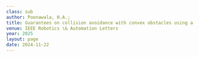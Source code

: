 ```yaml
---
class: sub
author: Poonawala, H.A.; 
title: Guarantees on collision avoidance with convex obstacles using a closed-form range-based end-to-end controller for 2D navigation
venue: IEEE Robotics \& Automation Letters
year: 2025
layout: page
date: 2024-11-22
---
```

